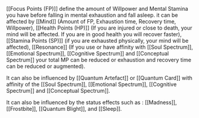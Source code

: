 [[Focus Points (FP)]] define the amount of Willpower and Mental Stamina you have before falling in mental exhaustion and fall asleep. it can be affected by [[Mind]] (Amount of FP, Exhaustion time, Recovery time, Willpower), [[Health Points (HP)]] (If you are injured or close to death, your mind will be affected. If you are in good health you will recover faster), [[Stamina Points (SP)]] (if you are exhausted physically, your mind will be affected), [[Resonance]] (If you use or have affinity with [[Soul Spectrum]], [[Emotional Spectrum]], [[Cognitive Spectrum]] and [[Conceptual Spectrum]] your total MP can be reduced or exhaustion and recovery time can be reduced or augmented).

It can also be influenced by [[Quantum Artefact]] or [[Quantum Card]] with affinity of the [[Soul Spectrum]], [[Emotional Spectrum]], [[Cognitive Spectrum]] and [[Conceptual Spectrum]].

It can also be influenced by the status effects such as : [[Madness]], [[Frostbite]], [[Quantum Blight]], and [[Sleep]].